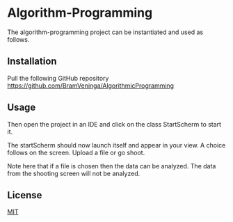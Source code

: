 # Algorithm-Programming

The algorithm-programming project can be instantiated and used as follows.

## Installation

Pull the following GitHub repository https://github.com/BramVeninga/AlgorithmicProgramming 

## Usage
Then open the project in an IDE and click on the class StartScherm to start it. 

The startScherm should now launch itself and appear in your view. A choice follows on the screen. Upload a file or go shoot.

Note here that if a file is chosen then the data can be analyzed. The data from the shooting screen will not be analyzed. 

## License

[MIT](https://choosealicense.com/licenses/mit/)

